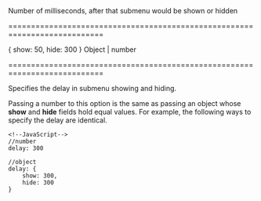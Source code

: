 <!--**
/*-------------------------------------------
    Auto-generated file. Do not modify.
-------------------------------------------

**-->
<!--d-->Number of milliseconds, after that submenu would be shown or hidden<!--/d-->
===========================================================================
<!--default-->{ show: 50, hide: 300 }<!--/default-->
<!--type-->Object | number<!--/type-->
===========================================================================

<!--shortDescription-->
Specifies the delay in submenu showing and hiding.
<!--/shortDescription-->

<!--fullDescription-->
Passing a number to this option is the same as passing an object whose **show** and **hide** fields hold equal values. For example, the following ways to specify the delay are identical.

    <!--JavaScript-->
    //number
    delay: 300

    //object
    delay: {
        show: 300,
        hide: 300
    }


<!--/fullDescription-->